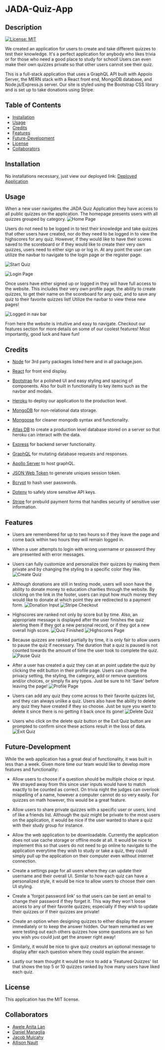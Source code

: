 # JADA-Quiz-App

## Description

[![License: MIT](https://img.shields.io/badge/License-MIT-yellow.svg)](https://opensource.org/licenses/MIT)

We created an application for users to create and take different quizzes to test their knowledge. It's a perfect application for anybody who likes trivia or for those who need a good place to study for school! Users can even make their own quizzes private so that other users cannot see their quiz. 

This is a full-stack application that uses a GraphQL API built with Appolo Server, the MERN stack with a React front end, MongoDB database, and Node.js/Express.js server. Our site is styled using the Bootstrap CSS library and is set up to take donations using Stripe.

## Table of Contents 

- [Installation](#installation)
- [Usage](#usage)
- [Credits](#credits)
- [Features](#features)
- [Future-Development](#future-development)
- [License](#license)
- [Collaborators](#collaborators)

## Installation

No installations necessary, just view our deployed link: [Deployed Application](https://jada-quiz-app.herokuapp.com/)

## Usage

  When a new user navigates the JADA Quiz Application they have access to all public quizzes on the application. The homepage presents users with all quizzes grouped by category.
  ![Home Page](screenshots/homePage.png)
  
  Users do not need to be logged in to test their knowledge and take quizzes that other users have created, nor do they need to be logged in to view the highscores for any quiz. However, if they would like to have their scores saved to the scoreboard or if they would like to create their very own quizzes, users need to either sign up or log in. At any point the user can utilize the navbar to navigate to the login page or the register page.

  ![Start Quiz](screenshots/StartQuiz.png)
  
  ![Login Page](screenshots/login.png)

  Once users have either signed up or logged in they will have full access to the website. This includes their very own profile page, the ability to create quizzes, to get their name on the scoreboard for any quiz, and to save any quiz to their favorite quizzes list! Utilize the navbar to view these new pages!
  
  ![Logged in nav bar](screenshots/navBar.png)

  From here the website is intuitive and easy to navigate. Checkout our features section for more details on some of our coolest features! Most importantly, good luck and have fun!

## Credits

  - [Node](https://nodejs.org/api/documentation.html) for 3rd party packages listed here and in all package.json.

  - [React](https://react.dev/) for front end display.

  - [Bootstrap](https://getbootstrap.com/) for a polished UI and easy styling and spacing of components. Also for built in functionality to key items such as the navbar and modals.

  - [Heroku](https://www.heroku.com/home) to deploy our application to the production level.

  - [MongoDB](https://www.mongodb.com/) for non-relational data storage.

  - [Mongoose](https://www.npmjs.com/package/mongoose) for cleaner mongodb syntax and functionality.

  - [Atlas DB](https://www.mongodb.com/cloud/atlas/lp/try4?utm_source=google&utm_campaign=search_gs_pl_evergreen_atlas_general_prosp-brand_gic-null_amers-us_ps-all_desktop_eng_lead&utm_term=mongodb%20atlus&utm_medium=cpc_paid_search&utm_ad=e&utm_ad_campaign_id=1718986498&adgroup=66929790186&cq_cmp=1718986498&gclid=CjwKCAjw586hBhBrEiwAQYEnHV3iGHqiraSfB99N4i8_1RJUqGsrcDv043pZ_L0lbl5rYO75m1VONBoCdmwQAvD_BwE) to create a production level database stored on a server so that heroku can interact with the data.

  - [Express](https://www.npmjs.com/package/express) for backend server functionality.

  - [GraphQL](https://graphql.org/) for mutating database requests and responses.

  - [Apollo Server](https://www.apollographql.com/docs/apollo-server/) to host graphQL.

  - [JSON Web Token](https://www.npmjs.com/package/jsonwebtoken) to generate uniques session token.

  - [Bcrypt](https://www.npmjs.com/package/bcrypt) to hash user passwords.

  - [Dotenv](https://www.npmjs.com/package/dotenv) to safely store sensitive API keys.

  - [Stripe](https://stripe.com/docs/api) for prebuild payment forms that handles security of sensitive user information.

## Features

- Users are remembered for up to two hours so if they leave the page and come back within two hours they will remain logged in.

- When a user attempts to login with wrong username or password they are presented with error messages.

- Users can fully customize and personalize their quizzes by making them private and by changing the styling to a specific color they like.
  ![Create Quiz](screenshots/createQuiz.png)

- Although donations are still in testing mode, users will soon have the ability to donate money to education charities through the website. By clicking on the link in the footer, users can input how much money they would like to donate at which point they are redirected to a payment form.
  ![Donation Input](screenshots/donationInput.png)
  ![Stripe Checkout](screenshots/donationStripe.png)

- Highscores are ranked not only by score but by time. Also, an appropriate message is displayed after the user finishes the quiz alerting them if they got a new personal record, or if they got a new overall high score.
  ![Quiz Finished](screenshots/quizFinished.png)
  ![Highscores Page](screenshots/highscores.png)

- Because quizzes are ranked partially by time, it is only fair to allow users to pause the quiz if necessary. The duration that a quiz is paused is not counted towards the amount of time the user took to complete the quiz.
  ![Pause Quiz](screenshots/pauseQuiz.png)

- After a user has created a quiz they can at an point update the quiz by clicking the edit button in their profile page. Users can change the privacy setting, the styling, the category, add or remove questions and/or choices, or simply fix any typos. Just be sure to hit 'Save' before leaving the page!
  ![Profile Page](screenshots/profilePage.png)

- Users can add any quiz they come across to their favorite quizzes list, and they can always unlike a quiz. Users also have the ability to delete any quiz they have created if they so choose. Just be sure you want to delete it since there is no getting it back once its gone!
  ![Delete Quiz](screenshots/deleteQuizConfirm.png)

- Users who click on the delete quiz button or the Exit Quiz button are prompted to confirm since these actions result in the loss of data.
  ![Exit Quiz](screenshots/exitQuizConfirm.png)

## Future-Development

While the web application has a great deal of functionality, it was built in less than a week. Given more time our team would like to develop more features and functionality:

- Allow users to choose if a question should be multiple choice or input. We strayed away from this since user inputs would have to match exactly to be counted as correct. On trivia night the judges can overlook mispelling of a name, however a computer cannot do so very easily. For quizzes on math however, this would be a great feature.

- Allow users to share private quizzes with a specific user or users, kind of like a friends list. Although the quiz might be private to the most users on the application, it would be nice if the user wanted to share a quiz with their study group for instance.

- Allow the web application to be downloadable. Currently the application does not use cache storage or offline mode at all. It would be nice to implement this so that users do not need to go online to navigate to the application everytime they wish to study or take a quiz, they could simply pull up the application on their computer even without internet connection.

- Create a settings page for all users where they can update their username and their overall UI. Similar to how each quiz can have a personalized style, it would be nice to allow users to choose their own UI styling.

- Create a 'forgot password link' so that users can be sent an email to change their password if they forget it. This way they won't loose access to any of their favorite quizzes; especially if they wish to update their quizzes or if their quizzes are private!

- Create an option when designing quizzes to either display the answer immediately or to keep the answer hidden. Our team remarked as we were testing out each others quizzes how some questions are so fun you wish you could just get the answer right away!

- Similarly, it would be nice to give quiz creators an optional message to display after each question where they could explain the answer.

- Lastly our team thought it would be nice to add a 'Featured Quizzes' list that shows the top 5 or 10 quizzes ranked by how many users have liked each quiz.

## License

This application has the MIT license.

## Collaborators
 
- [Awele Anita Lan](https://github.com/Awele1111)
- [Daniel Managlia](https://github.com/dmanaglia)
- [Jacob Mulcahy](https://github.com/jmulcahy92)
- [Allison Nault](https://github.com/allisonnault)